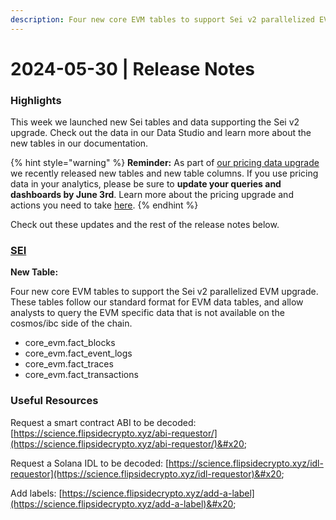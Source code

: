 ```yaml
---
description: Four new core EVM tables to support Sei v2 parallelized EVM upgrade.
---
```


# 2024-05-30 | Release Notes

### Highlights

This week we launched new Sei tables and data supporting the Sei v2 upgrade. Check out the data in our Data Studio and learn more about the new tables in our documentation.

{% hint style="warning" %}
**Reminder:** As part of [our pricing data upgrade](https://docs.flipsidecrypto.xyz/product-special-releases/2024-05-01-or-improvements-to-pricing-data) we recently released new tables and new table columns. If you use pricing data in your analytics, please be sure to **update your queries and dashboards by June 3rd**. Learn more about the pricing upgrade and actions you need to take [here](https://docs.flipsidecrypto.xyz/product-special-releases/2024-05-01-or-improvements-to-pricing-data).&#x20;
{% endhint %}

Check out these updates and the rest of the release notes below.

### [SEI](https://flipsidecrypto.github.io/sei-models/#!/overview/sei\_models)

**New Table:**

Four new core EVM tables to support the Sei v2 parallelized EVM upgrade. These tables follow our standard format for EVM data tables, and allow analysts to query the EVM specific data that is not available on the cosmos/ibc side of the chain.

* core\_evm.fact\_blocks&#x20;
* core\_evm.fact\_event\_logs&#x20;
* core\_evm.fact\_traces&#x20;
* core\_evm.fact\_transactions

### Useful Resources&#x20;

Request a smart contract ABI to be decoded: [https://science.flipsidecrypto.xyz/abi-requestor/](https://science.flipsidecrypto.xyz/abi-requestor/)&#x20;

Request a Solana IDL to be decoded: [https://science.flipsidecrypto.xyz/idl-requestor](https://science.flipsidecrypto.xyz/idl-requestor)&#x20;

Add labels: [https://science.flipsidecrypto.xyz/add-a-label](https://science.flipsidecrypto.xyz/add-a-label)&#x20;
